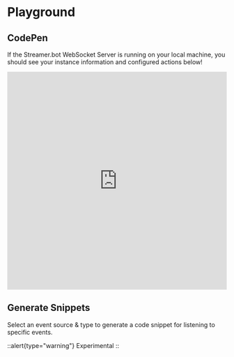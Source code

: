# Playground

## CodePen

If the Streamer.bot WebSocket Server is running on your local machine, you should see your instance information and configured actions below!

<iframe height="500" style="width: 100%;" scrolling="no" title="Streamerbot Client Test" src="https://codepen.io/Whipstickgostop/embed/abjGMpa?default-tab=js%2Cresult&editable=true&theme-id=dark" frameborder="no" loading="lazy" allowtransparency="true" allowfullscreen="true">
  See the Pen <a href="https://codepen.io/Whipstickgostop/pen/abjGMpa">
  Streamerbot Client Test</a> by Whipstickgostop (<a href="https://codepen.io/Whipstickgostop">@Whipstickgostop</a>)
  on <a href="https://codepen.io">CodePen</a>.
</iframe>

## Generate Snippets

Select an event source & type to generate a code snippet for listening to specific events.

::alert{type="warning"}
Experimental
::

<LazyPlayground />

